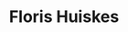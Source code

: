 ---
id: 34
title: 'Floris Huiskes'
description: ...
keyword: Gezelligheidsconnaisseur
pseudonym: true
image: 6552018a-3fed-4f01-ac28-822a02922b65.webp
---